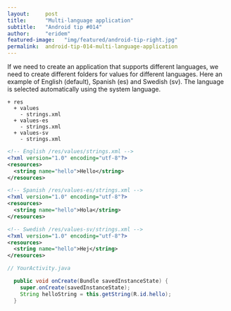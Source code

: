 ```yaml
---
layout:     post
title:      "Multi-language application"
subtitle:   "Android tip #014"
author:     "eridem"
featured-image:   "img/featured/android-tip-right.jpg"
permalink:  android-tip-014-multi-language-application
---
```


If we need to create an application that supports different languages, we need to create different folders for values for different languages. Here an example of English (default), Spanish (es) and Swedish (sv). The language is selected automatically using the system language.

```
+ res
  + values
    - strings.xml
  + values-es
    - strings.xml
  + values-sv
    - strings.xml
```


```xml
<!-- English /res/values/strings.xml -->
<?xml version="1.0" encoding="utf-8"?>
<resources>
  <string name="hello">Hello</string>
</resources>

<!-- Spanish /res/values-es/strings.xml -->
<?xml version="1.0" encoding="utf-8"?>
<resources>
  <string name="hello">Hola</string>
</resources>

<!-- Swedish /res/values-sv/strings.xml -->
<?xml version="1.0" encoding="utf-8"?>
<resources>
  <string name="hello">Hej</string>
</resources>
```

```java
// YourActivity.java

  public void onCreate(Bundle savedInstanceState) {
    super.onCreate(savedInstanceState);
    String helloString = this.getString(R.id.hello);
  }
```
